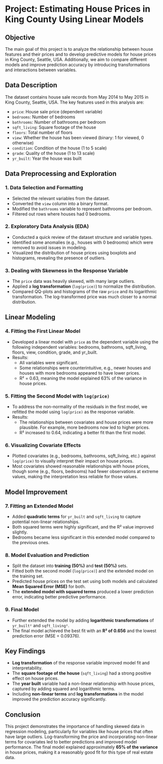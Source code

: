 # Project: Estimating House Prices in King County Using Linear Models

## Objective
The main goal of this project is to analyze the relationship between house features and their prices and to develop predictive models for house prices in King County, Seattle, USA. Additionally, we aim to compare different models and improve prediction accuracy by introducing transformations and interactions between variables.

## Data Description
The dataset contains house sale records from May 2014 to May 2015 in King County, Seattle, USA. The key features used in this analysis are:
- `price`: House sale price (dependent variable)
- `bedrooms`: Number of bedrooms
- `bathrooms`: Number of bathrooms per bedroom
- `sqft_living`: Square footage of the house
- `floors`: Total number of floors
- `view`: Whether the house has been viewed (binary: 1 for viewed, 0 otherwise)
- `condition`: Condition of the house (1 to 5 scale)
- `grade`: Quality of the house (1 to 13 scale)
- `yr_built`: Year the house was built

## Data Preprocessing and Exploration

### 1. Data Selection and Formatting
- Selected the relevant variables from the dataset.
- Converted the `view` column into a binary format.
- Modified the `bathrooms` variable to represent bathrooms per bedroom.
- Filtered out rows where houses had 0 bedrooms.

### 2. Exploratory Data Analysis (EDA)
- Conducted a quick review of the dataset structure and variable types.
- Identified some anomalies (e.g., houses with 0 bedrooms) which were removed to avoid issues in modeling.
- Visualized the distribution of house prices using boxplots and histograms, revealing the presence of outliers.

### 3. Dealing with Skewness in the Response Variable
- The `price` data was heavily skewed, with many large outliers.
- Applied a **log transformation** (`log(price)`) to normalize the distribution.
- Compared QQ-plots and histograms of the raw `price` and its logarithmic transformation. The log-transformed price was much closer to a normal distribution.

## Linear Modeling

### 4. Fitting the First Linear Model
- Developed a linear model with `price` as the dependent variable using the following independent variables: bedrooms, bathrooms, sqft_living, floors, view, condition, grade, and yr_built.
- Results:
  - All variables were significant.
  - Some relationships were counterintuitive, e.g., newer houses and houses with more bedrooms appeared to have lower prices.
  - R² = 0.63, meaning the model explained 63% of the variance in house prices.

### 5. Fitting the Second Model with `log(price)`
- To address the non-normality of the residuals in the first model, we refitted the model using `log(price)` as the response variable.
- Results:
  - The relationships between covariates and house prices were more plausible. For example, more bedrooms now led to higher prices.
  - R² increased to 0.64, indicating a better fit than the first model.

### 6. Visualizing Covariate Effects
- Plotted covariates (e.g., bedrooms, bathrooms, sqft_living, etc.) against `log(price)` to visually interpret their impact on house prices.
- Most covariates showed reasonable relationships with house prices, though some (e.g., floors, bedrooms) had fewer observations at extreme values, making the interpretation less reliable for those values.

## Model Improvement

### 7. Fitting an Extended Model
- Added **quadratic terms** for `yr_built` and `sqft_living` to capture potential non-linear relationships.
- Both squared terms were highly significant, and the R² value improved slightly.
- Bedrooms became less significant in this extended model compared to the previous ones.

### 8. Model Evaluation and Prediction
- Split the dataset into **training (50%)** and **test (50%)** sets.
- Fitted both the second model (`log(price)`) and the extended model on the training set.
- Predicted house prices on the test set using both models and calculated **Mean Squared Error (MSE)** for both.
- The **extended model with squared terms** produced a lower prediction error, indicating better predictive performance.

### 9. Final Model
- Further extended the model by adding **logarithmic transformations** of `yr_built²` and `sqft_living²`.
- The final model achieved the best fit with an **R² of 0.656** and the lowest prediction error (MSE = 0.09376).

## Key Findings
- **Log transformation** of the response variable improved model fit and interpretability.
- The **square footage of the house** (`sqft_living`) had a strong positive effect on house prices.
- The **year built** variable had a non-linear relationship with house prices, captured by adding squared and logarithmic terms.
- Including **non-linear terms** and **log transformations** in the model improved the prediction accuracy significantly.

## Conclusion
This project demonstrates the importance of handling skewed data in regression modeling, particularly for variables like house prices that often have large outliers. Log-transforming the price and incorporating non-linear terms for covariates led to better predictions and improved model performance. The final model explained approximately **65% of the variance** in house prices, making it a reasonably good fit for this type of real estate data.
